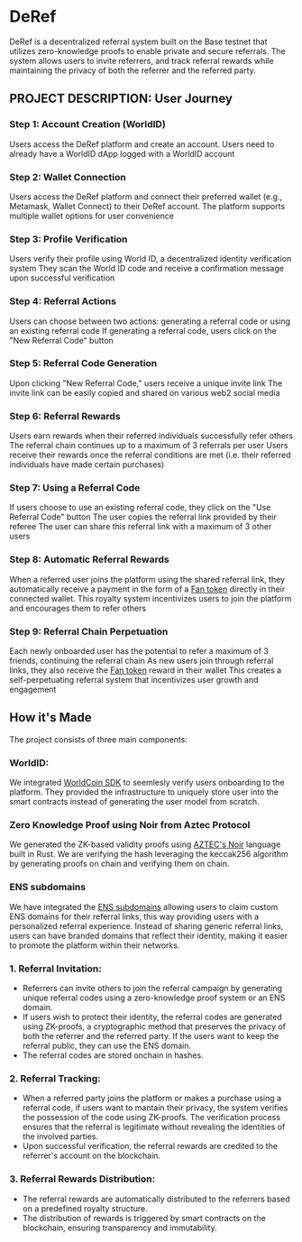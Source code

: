 # DeRef 

DeRef is a decentralized referral system built on the Base testnet that utilizes zero-knowledge proofs to enable private and secure referrals. 
The system allows users to invite referrers, and track referral rewards while maintaining the privacy of both the referrer and the referred party.


## PROJECT DESCRIPTION: User Journey

### Step 1: Account Creation (WorldID)
Users access the DeRef platform and create an account. Users need to already have a WorldID dApp logged with a WorldID account

### Step 2: Wallet Connection
Users access the DeRef platform and connect their preferred wallet (e.g., Metamask, Wallet Connect) to their DeRef account. The platform supports multiple wallet options for user convenience

### Step 3: Profile Verification
Users verify their profile using World ID, a decentralized identity verification system
They scan the World ID code and receive a confirmation message upon successful verification

### Step 4: Referral Actions
Users can choose between two actions: generating a referral code or using an existing referral code
If generating a referral code, users click on the "New Referral Code" button

### Step 5: Referral Code Generation
Upon clicking "New Referral Code," users receive a unique invite link 
The invite link can be easily copied and shared on various web2 social media

### Step 6: Referral Rewards
Users earn rewards when their referred individuals successfully refer others
The referral chain continues up to a maximum of 3 referrals per user
Users receive their rewards once the referral conditions are met (i.e. their referred individuals have made certain purchases)

### Step 7: Using a Referral Code
If users choose to use an existing referral code, they click on the "Use Referral Code" button
The user copies the referral link provided by their referee
The user can share this referral link with a maximum of 3 other users

### Step 8: Automatic Referral Rewards
When a referred user joins the platform using the shared referral link, they automatically receive a payment in the form of a [Fan token](https://docs.chiliz.com/learn/about-fan-tokens) directly in their connected wallet. This royalty system incentivizes users to join the platform and encourages them to refer others

### Step 9: Referral Chain Perpetuation
Each newly onboarded user has the potential to refer a maximum of 3 friends, continuing the referral chain
As new users join through referral links, they also receive the [Fan token](https://docs.chiliz.com/learn/about-fan-tokens) reward in their wallet
This creates a self-perpetuating referral system that incentivizes user growth and engagement

## How it's Made

The project consists of three main components: 

### WorldID:
We integrated [WorldCoin SDK](https://worldcoin.org/blog/announcements/introducing-world-id-and-sdk) to seemlesly verify users onboarding to the platform. They provided the infrastructure to uniquely store user into the smart contracts instead of generating the user model from scratch.

### Zero Knowledge Proof using Noir from Aztec Protocol
We generated the ZK-based validity proofs using [AZTEC's Noir](https://noir-lang.org/) language built in Rust. We are verifying the hash leveraging the keccak256 algorithm by generating proofs on chain and verifying them on chain.

### ENS subdomains
We have integrated the [ENS subdomains](https://docs.ens.domains/web/subdomains) allowing users to claim custom ENS domains for their referral links, this way providing users with a personalized referral experience. Instead of sharing generic referral links, users can have branded domains that reflect their identity, making it easier to promote the platform within their networks.

### 1. Referral Invitation:
   - Referrers can invite others to join the referral campaign by generating unique referral codes using a zero-knowledge proof system or an ENS domain.
   - If users wish to protect their identity, the referral codes are generated using ZK-proofs, a cryptographic method that preserves the privacy of both the referrer and the referred party. If the users want to keep the referral public, they can use the ENS domain.
   - The referral codes are stored onchain in hashes.

### 2. Referral Tracking:
   - When a referred party joins the platform or makes a purchase using a referral code, if users want to mantain their privacy, the system verifies the possession of the code using ZK-proofs. The verification process ensures that the referral is legitimate without revealing the identities of the involved parties.
   - Upon successful verification, the referral rewards are credited to the referrer's account on the blockchain.

### 3. Referral Rewards Distribution:
   - The referral rewards are automatically distributed to the referrers based on a predefined royalty structure.
   - The distribution of rewards is triggered by smart contracts on the blockchain, ensuring transparency and immutability.



